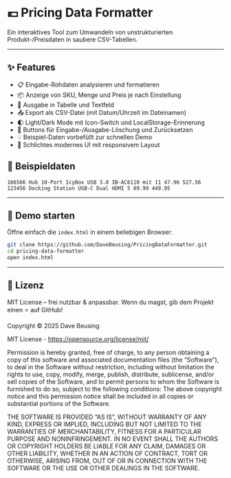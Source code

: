 # 💶 Pricing Data Formatter

Ein interaktives Tool zum Umwandeln von unstrukturierten Produkt-/Preisdaten in saubere CSV-Tabellen.

---

## ✨ Features

- 📋 Eingabe-Rohdaten analysieren und formatieren
- 📦 Anzeige von SKU, Menge und Preis je nach Einstellung
- 📄 Ausgabe in Tabelle und Textfeld
- 📤 Export als CSV-Datei (mit Datum/Uhrzeit im Dateinamen)
- 🌓 Light/Dark Mode mit Icon-Switch und LocalStorage-Erinnerung
- 🧹 Buttons für Eingabe-/Ausgabe-Löschung und Zurücksetzen
- 💡 Beispiel-Daten vorbefüllt zur schnellen Demo
- 🎨 Schlichtes modernes UI mit responsivem Layout

## 🧪 Beispieldaten
```text
166566 Hub 10-Port IcyBox USB 3.0 IB-AC6110 mit 11 47.96 527.56
123456 Docking Station USB-C Dual HDMI 5 89.99 449.95
```


---

## 🚀 Demo starten

Öffne einfach die `index.html` in einem beliebigen Browser:

```bash
git clone https://github.com/DaveBeusing/PricingDataFormatter.git
cd pricing-data-formatter
open index.html
```

---
## 📄 Lizenz
MIT License – frei nutzbar & anpassbar.
Wenn du magst, gib dem Projekt einen ⭐ auf GitHub!

Copyright ©️ 2025 Dave Beusing

MIT License - https://opensource.org/license/mit/

Permission is hereby granted, free of charge, to any person obtaining a copy
of this software and associated documentation files (the “Software”), to deal
in the Software without restriction, including without limitation the rights
to use, copy, modify, merge, publish, distribute, sublicense, and/or sell
copies of the Software, and to permit persons to whom the Software is furnished 
to do so, subject to the following conditions:
The above copyright notice and this permission notice shall be included in all 
copies or substantial portions of the Software.

THE SOFTWARE IS PROVIDED “AS IS”, WITHOUT WARRANTY OF ANY KIND, EXPRESS OR IMPLIED,
INCLUDING BUT NOT LIMITED TO THE WARRANTIES OF MERCHANTABILITY, FITNESS FOR A 
PARTICULAR PURPOSE AND NONINFRINGEMENT. IN NO EVENT SHALL THE AUTHORS OR COPYRIGHT 
HOLDERS BE LIABLE FOR ANY CLAIM, DAMAGES OR OTHER LIABILITY, WHETHER IN AN ACTION 
OF CONTRACT, TORT OR OTHERWISE, ARISING FROM, OUT OF OR IN CONNECTION WITH THE 
SOFTWARE OR THE USE OR OTHER DEALINGS IN THE SOFTWARE.

